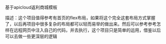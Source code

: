 
基于apicloud返利商城模板

描述：这个项目值得参考有首页的flex布局，如果将这个完全这套布局方式掌握了，以后再项目中很多复杂的布局都可以轻而易举的做出来。然后可以参考参考怎样在远程网页中注入自己的代码，并去执行，这个项目只是简单的运用，借鉴以后可以去做一些更深层的逻辑
